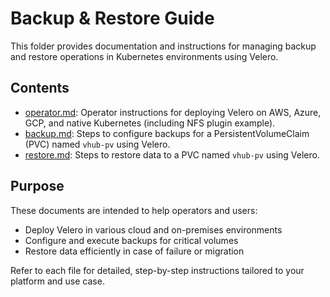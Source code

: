 # Backup & Restore Guide

This folder provides documentation and instructions for managing backup and restore operations in Kubernetes environments using Velero.

## Contents

- [operator.md](./operator.md): Operator instructions for deploying Velero on AWS, Azure, GCP, and native Kubernetes (including NFS plugin example).
- [backup.md](./backup.md): Steps to configure backups for a PersistentVolumeClaim (PVC) named `vhub-pv` using Velero.
- [restore.md](./restore.md): Steps to restore data to a PVC named `vhub-pv` using Velero.

## Purpose

These documents are intended to help operators and users:

- Deploy Velero in various cloud and on-premises environments
- Configure and execute backups for critical volumes
- Restore data efficiently in case of failure or migration

Refer to each file for detailed, step-by-step instructions tailored to your platform and use case.
